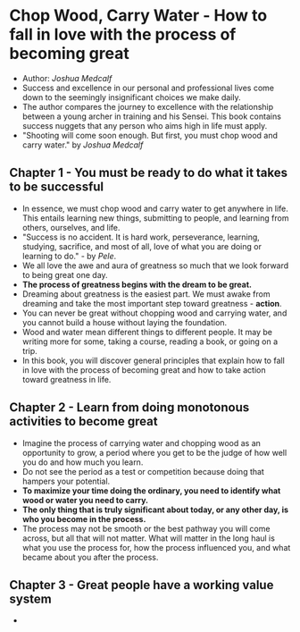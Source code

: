 # Chop Wood, Carry Water - How to fall in love with the process of becoming great
- Author: _Joshua Medcalf_
- Success and excellence in our personal and professional lives come down to the seemingly insignificant choices we make daily.
- The author compares the journey to excellence with the relationship between a young archer in training and his Sensei. This book contains success nuggets that any person who aims high in life must apply.
- "Shooting will come soon enough. But first, you must chop wood and carry water." by _Joshua Medcalf_

## Chapter 1 - You must be ready to do what it takes to be successful
- In essence, we must chop wood and carry water to get anywhere in life. This entails learning new things, submitting to people, and learning from others, ourselves, and life.
- "Success is no accident. It is hard work, perseverance, learning, studying, sacrifice, and most of all, love of what you are doing or learning to do." - by _Pele_.
- We all love the awe and aura of greatness so much that we look forward to being great one day.
- **The process of greatness begins with the dream to be great.**
- Dreaming about greatness is the easiest part. We must awake from dreaming and take the most important step toward greatness - **action**.
- You can never be great without chopping wood and carrying water, and you cannot build a house without laying the foundation.
- Wood and water mean different things to different people. It may be writing more for some, taking a course, reading a book, or going on a trip.
- In this book, you will discover general principles that explain how to fall in love with the process of becoming great and how to take action toward greatness in life.

## Chapter 2 - Learn from doing monotonous activities to become great
- Imagine the process of carrying water and chopping wood as an opportunity to grow, a period where you get to be the judge of how well you do and how much you learn.
- Do not see the period as a test or competition because doing that hampers your potential.
- **To maximize your time doing the ordinary, you need to identify what wood or water you need to carry.**
- **The only thing that is truly significant about today, or any other day, is who you become in the process.** 
- The process may not be smooth or the best pathway you will come across, but all that will not matter. What will matter in the long haul is what you use the process for, how the process influenced you, and what became about you after the process.

## Chapter 3 - Great people have a working value system
- 
